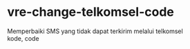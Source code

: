 # vre-change-telkomsel-code
Memperbaiki SMS yang tidak dapat terkirim melalui telkomsel<br>
kode, code
